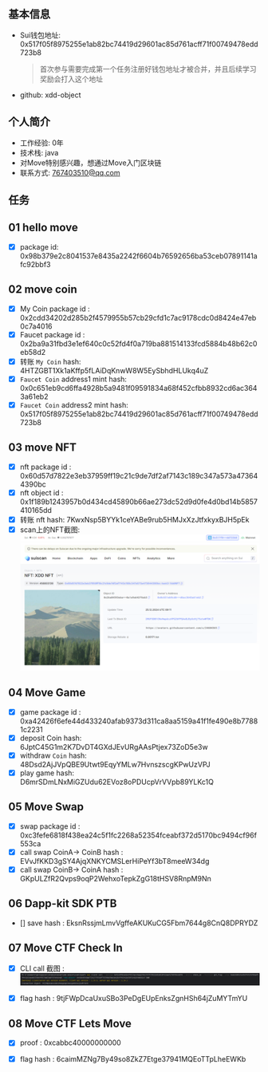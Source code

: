 ## 基本信息

- Sui钱包地址: 0x517f05f8975255e1ab82bc74419d29601ac85d761acff71f00749478edd723b8

  > 首次参与需要完成第一个任务注册好钱包地址才被合并，并且后续学习奖励会打入这个地址

- github: xdd-object

## 个人简介

- 工作经验: 0年
- 技术栈: java
- 对Move特别感兴趣，想通过Move入门区块链
- 联系方式: 767403510@qq.com

## 任务

## 01 hello move

- [x] package id: 0x98b379e2c8041537e8435a2242f6604b76592656ba53ceb07891141afc92bbf3

##   02 move coin
- [x] My Coin package id : 0x2cdd34202d285b2f4579955b57cb29cfd1c7ac9178cdc0d8424e47eb0c7a4016
- [x] Faucet package id : 0x2ba9a31fbd3e1ef640c0c52fd4f0a719ba881514133fcd5884b48b62c0eb58d2
- [x] 转账 `My Coin` hash: 4HTZGBT1Xk1aKffp5fLAiDqKnwW8W5EySbhdHLUkq4uZ
- [x] `Faucet Coin` address1 mint hash: 0x0c651eb9cd6ffa4928b5a9481f09591834a68f452cfbb8932cd6ac3643a61eb2
- [x] `Faucet Coin` address2 mint hash: 0x517f05f8975255e1ab82bc74419d29601ac85d761acff71f00749478edd723b8

##   03 move NFT
- [x] nft package id : 0x60d57d7822e3eb37959ff19c21c9de7df2af7143c189c347a573a473644390bc
- [x] nft object id : 0x1f189b1243957b0d434cd45890b66ae273dc52d9d0fe4d0bd14b5857410165dd
- [x] 转账 nft  hash: 7KwxNsp5BYYk1ceYABe9rub5HMJxXzJtfxkyxBJH5pEk
- [x] scan上的NFT截图:![Scan截图](./img/task3.png)

##   04 Move Game
- [x] game package id : 0xa42426f6efe44d433240afab9373d311ca8aa5159a41f1fe490e8b77881c2231
- [x] deposit Coin hash: 6JptC45G1m2K7DvDT4GXdJEvURgAAsPtjex73ZoD5e3w
- [x] withdraw `Coin` hash: 48Dsd2AjJVpQBE9Utwt9EqyYMLw7HvnszscgKPwUzVPJ
- [x] play game hash: D6mrSDmLNxMiGZUdu62EVoz8oPDUcpVrVVpb89YLKc1Q

##   05 Move Swap
- [x] swap package id : 0xc3fefe6818f438ea24c5f1fc2268a52354fceabf372d5170bc9494cf96f553ca
- [x] call swap CoinA-> CoinB  hash : EVvJfKKD3gSY4AjqXNKYCMSLerHiPeYf3bT8meeW34dg
- [x] call swap CoinB-> CoinA  hash : GKpULZfR2Qvps9oqP2WehxoTepkZgG18tHSV8RnpM9Nn

##   06 Dapp-kit SDK PTB
- [] save hash : EksnRssjmLmvVgffeAKUKuCG5Fbm7644g8CnQ8DPRYDZ


##   07 Move CTF Check In

- [x] CLI call 截图 : ![截图](./img/task7.png)
- [x] flag hash : 9tjFWpDcaUxuSBo3PeDgEUpEnksZgnHSh64jZuMYTmYU


##   08 Move CTF Lets Move

- [x] proof :  0xcabbc40000000000
- [x] flag hash : 6caimMZNg7By49so8ZkZ7Etge37941MQEoTTpLheEWKb


